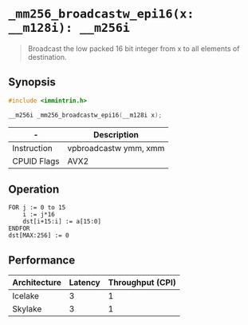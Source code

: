 `_mm256_broadcastw_epi16(x: __m128i): __m256i`
==============================================

> Broadcast the low packed 16 bit integer from x to all elements of destination.

## Synopsis

```c
#include <immintrin.h>

__m256i _mm256_broadcastw_epi16(__m128i x);
```

| -           | Description           |
| ----------- | --------------------- |
| Instruction | vpbroadcastw ymm, xmm |
| CPUID Flags | AVX2                  |

## Operation

```
FOR j := 0 to 15
	i := j*16
	dst[i+15:i] := a[15:0]
ENDFOR
dst[MAX:256] := 0
```

## Performance

| Architecture | Latency | Throughput (CPI) |
| ------------ | ------- | ---------------- |
| Icelake      | 3       | 1                |
| Skylake      | 3       | 1                |
